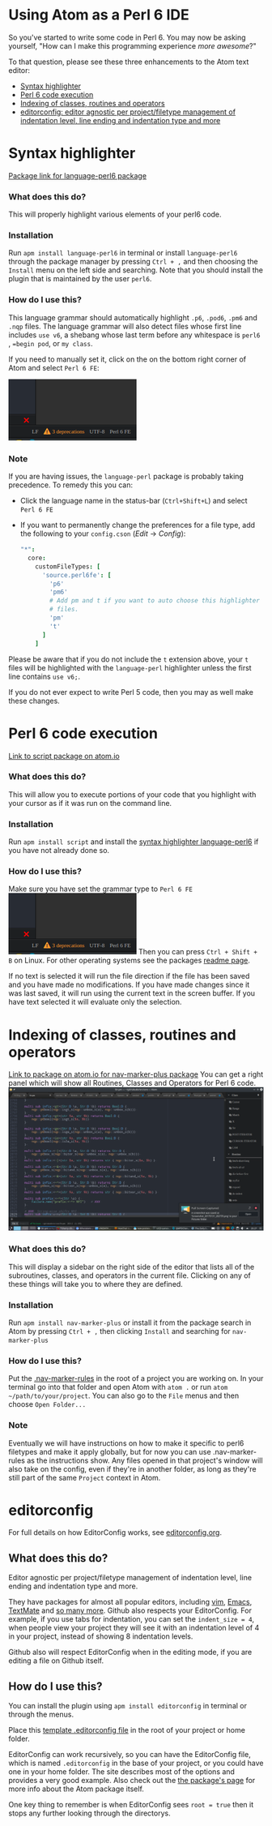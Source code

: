 # Using Atom as a Perl 6 IDE
So you've started to write some code in Perl 6. You may now be asking yourself, "How can I make this programming experience _more awesome_?"

To that question, please see these three enhancements to the Atom text editor:

* [Syntax highlighter](#syntax-highlighter)
* [Perl 6 code execution](#perl-6-code-execution)
* [Indexing of classes, routines and operators](#indexing-of-classes-routines-and-operators)
* [editorconfig: editor agnostic per project/filetype management of indentation level, line ending and indentation type and more](#editorconfig)

# Syntax highlighter
[Package link for language-perl6 package][language-perl6]

### What does this do?
This will properly highlight various elements of your perl6 code.

### Installation
Run `apm install language-perl6` in terminal or install `language-perl6` through the package manager
by pressing `Ctrl + ,` and then choosing the `Install` menu on the left side and searching. Note that you should install the plugin that is maintained by the user `perl6`.

### How do I use this?
This language grammar should automatically highlight `.p6`, `.pod6`, `.pm6` and
`.nqp` files. The language grammar will also detect files whose first
line includes `use v6`, a shebang whose last term before any whitespace is
`perl6` , `=begin pod`, or `my class`.

If you need to manually set it, click on the on the bottom right corner of Atom and select `Perl 6 FE`:

![Bottom right corner of atom](/images/atom-language-perl6.png)

### Note
If you are having issues, the `language-perl` package is probably taking
precedence. To remedy this you can:

* Click the language name in the status-bar (`Ctrl+Shift+L`) and select `Perl 6 FE`
* If you want to permanently change the preferences for a file type,
  add the following to your `config.cson` (*Edit* → *Config*):

  ```coffee
  "*":
    core:
      customFileTypes: [
        'source.perl6fe': [
          'p6'
          'pm6'
          # Add pm and t if you want to auto choose this highlighter for .pm or .t
          # files.
          'pm'
          't'
        ]
      ]
  ```

Please be aware that if you do not include the `t` extension
above, your `t` files will be highlighted with the `language-perl` highlighter unless the first line contains `use v6;`.

If you do not ever expect to write Perl 5 code, then you may as well make these changes.

# Perl 6 code execution
[Link to script package on atom.io][script-package]

### What does this do?
This will allow you to execute portions of your code that you highlight with your cursor as if it was run on the command line.

### Installation
Run `apm install script` and install the [syntax highlighter language-perl6](#syntax-highlighter) if you have not already done so.

### How do I use this?
Make sure you have set the grammar type to `Perl 6 FE`
![Bottom right corner of atom](/images/atom-language-perl6.png)
Then you can press `Ctrl + Shift + B` on Linux. For other operating systems see
the packages [readme page][script-package].

If no text is selected it will run the file direction if the file has been saved
and you have made no modifications. If you have made changes since it was last saved,
it will run using the current text in the screen buffer. If you have text selected
it will evaluate only the selection.

# Indexing of classes, routines and operators
[Link to package on atom.io for nav-marker-plus package][nav-panel-plus]
You can get a right panel which will show all Routines, Classes and Operators for Perl 6 code.
![nav-panel-plus](/images/nav-marker-plus.png)

### What does this do?
This will display a sidebar on the right side of the editor that lists all of the subroutines, classes, and operators in the current file. Clicking on any of these things will take you to where they are defined.

### Installation
Run `apm install nav-marker-plus` or install it from the package search in Atom by pressing `Ctrl + ,` then clicking `Install` and searching for `nav-marker-plus`

### How do I use this?
Put the [.nav-marker-rules](/config/.nav-marker-rules) in the root of a project you are working on. In your terminal go into that folder and open Atom with `atom .` or run `atom ~/path/to/your/project`. You can also go to the `File` menus and then choose `Open Folder...`

### Note
Eventually we will have instructions on how to make it specific to
perl6 filetypes and make it apply globally, but for now you can use .nav-marker-rules
as the instructions show. Any files opened in that project's window will also take on
the config, even if they're in another folder, as long as they're still part of the
same `Project` context in Atom.

# editorconfig
For full details on how EditorConfig works, see [editorconfig.org][editorconfig].

## What does this do?
Editor agnostic per project/filetype management of indentation level, line ending and indentation type and more.

They have packages for almost all popular editors, including [vim][vim-ec],
[Emacs][emacs-ec],
[TextMate][textmate-ec] and [so many more][ec-download].
Github also respects your EditorConfig. For example, if you use tabs for indentation, you
can set the `indent_size = 4`, when people view your project they will see it
with an indentation level of 4 in your project, instead of showing 8 indentation
levels.

Github also will respect EditorConfig when in the editing mode, if you are editing
a file on Github itself.

## How do I use this?
You can install the plugin using `apm install editorconfig` in terminal or through the menus.

Place this [template .editorconfig file](/config/.editorconfig) in the root of
your project or home folder.

EditorConfig can work recursively, so you can have the EditorConfig file, which is named
`.editorconfig` in the base of your project, or you could have one in your home folder.
The site describes most of the options and provides a very good example.
Also check out the [the package's page][editorconfig-package] for more info about
the Atom package itself.

One key thing to remember is when EditorConfig sees `root = true` then it stops
any further looking through the directorys.

[ec-download]: http://editorconfig.org/#download
[textmate-ec]: https://github.com/Mr0grog/editorconfig-textmate
[vim-ec]: https://github.com/editorconfig/editorconfig-vim
[emacs-ec]: https://github.com/editorconfig/editorconfig-emacs
[editorconfig]: http://editorconfig.org/
[editorconfig-package]: https://atom.io/packages/editorconfig
[script-package]: https://atom.io/packages/script
[language-perl6]: https://atom.io/packages/language-perl6
[nav-panel-plus]: https://atom.io/packages/nav-panel-plus
